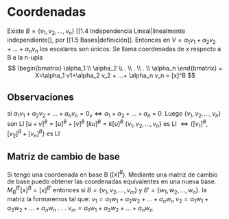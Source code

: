 # Coordenadas
Existe $B= \{v_1, v_2, ..., v_n\}$ [[1.4 Independencia Lineal|linealmente independiente]], por [[1.5 Bases|definición]]. Entonces en $V = \alpha_1 v_1 + \alpha_2v_2+...+\alpha_nv_n$ los escalares son únicos. Se llama coordenadas de x respecto a B a la n-upla $$ \begin{bmatrix}
\alpha_1 \\
\alpha_2 \\
. \\
. \\
. \\
\alpha_n 
\end{bmatrix} = X=\alpha_1 v1+\alpha_2 v_2 + ...+ \alpha_n v_n = [x]^B  $$  
## Observaciones
si $\alpha_1 v_1 + \alpha_2 v_2+...+\alpha_n v_n =0_v\iff \alpha_1 +\alpha_2 + ...+ \alpha_n$ = 0. Luego $\{v_1, v_2, ..., v_n\}$ son LI
$[u+v]^B = [u]^B+[v]^B$ 
$[ku]^B= k[u]^B$ 
$\{v_1, v_2, ..., v_n\}$ es LI $\Leftrightarrow \{[v_1]^B , [v_2]^B + [v_n]^B\}$ es LI

## Matriz de cambio de base
Si tengo una coordenada en base B ($[x]^B$). Mediante una matriz de cambio de base puedo obtener las coordenadas equivalentes en una nueva base.
$M_B^{B'}[x]^B = [x]^{B'}$ 
entonces si $B= \{v_1, v_2, ..., v_m\}$ y $B'= \{w_1, w_2, ..., w_n\}$.
la matriz la formaremos tal que: 
$v_1 = \alpha_1 w_1+ \alpha_2 w_2+ ... + \alpha_n w_n$
$v_2 = \alpha_1 w_1+ \alpha_2 w_2+ ... + \alpha_n w_n$
.
.
.
$v_m = \alpha_1 w_1+ \alpha_2 w_2+ ... + \alpha_n w_n$